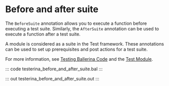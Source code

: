 # Before and after suite

The `BeforeSuite` annotation allows you to execute a function before executing a test suite. Similarly, the `AfterSuite` annotation can be used to execute a function after a test suite.

A module is considered as a suite in the Test framework. These annotations can be used to set up prerequisites and post actions for a test suite.

For more information, see [Testing Ballerina Code](https://ballerina.io/learn/test-ballerina-code/execute-tests/#understand-the-test-execution-behavior) and the [Test Module](https://lib.ballerina.io/ballerina/test/latest/).

::: code testerina_before_and_after_suite.bal :::

::: out testerina_before_and_after_suite.out :::

